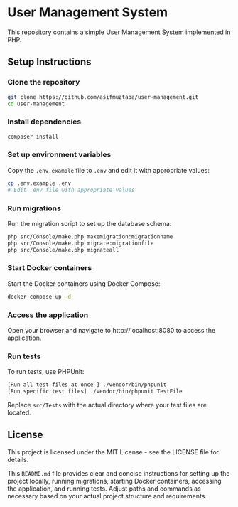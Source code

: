 # User Management System

This repository contains a simple User Management System implemented in PHP.

## Setup Instructions

### Clone the repository

```bash
git clone https://github.com/asifmuztaba/user-management.git
cd user-management
```

### Install dependencies

```bash
composer install
```

### Set up environment variables

Copy the `.env.example` file to `.env` and edit it with appropriate values:

```bash
cp .env.example .env
# Edit .env file with appropriate values
```

### Run migrations

Run the migration script to set up the database schema:

```bash
php src/Console/make.php makemigration:migrationname
php src/Console/make.php migrate:migrationfile
php src/Console/make.php migrateall
```

### Start Docker containers

Start the Docker containers using Docker Compose:

```bash
docker-compose up -d
```

### Access the application

Open your browser and navigate to http://localhost:8080 to access the application.

### Run tests

To run tests, use PHPUnit:

```bash
[Run all test files at once ] ./vendor/bin/phpunit
[Run specific test files] ./vendor/bin/phpunit TestFile
```

Replace `src/Tests` with the actual directory where your test files are located.

## License

This project is licensed under the MIT License - see the LICENSE file for details.

This `README.md` file provides clear and concise instructions for setting up the project locally, running migrations,
starting Docker containers, accessing the application, and running tests. Adjust paths and commands as necessary based
on your actual project structure and requirements.